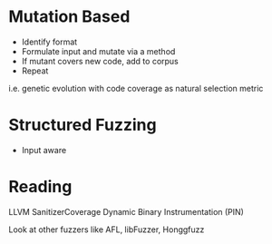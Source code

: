 # Mutation Based
* Identify format
* Formulate input and mutate via a method
* If mutant covers new code, add to corpus 
* Repeat

i.e. genetic evolution with code coverage as natural selection metric

# Structured Fuzzing
* Input aware



# Reading
LLVM SanitizerCoverage
Dynamic Binary Instrumentation (PIN) 

Look at other fuzzers like AFL, libFuzzer, Honggfuzz


